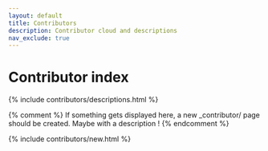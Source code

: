 ```yaml
---
layout: default
title: Contributors
description: Contributor cloud and descriptions
nav_exclude: true
---
```


# Contributor index

{% include contributors/descriptions.html %}

{% comment %}
If something gets displayed here, a new _contributor/ page should be created. Maybe with a description !
{% endcomment %}

{% include contributors/new.html %}
